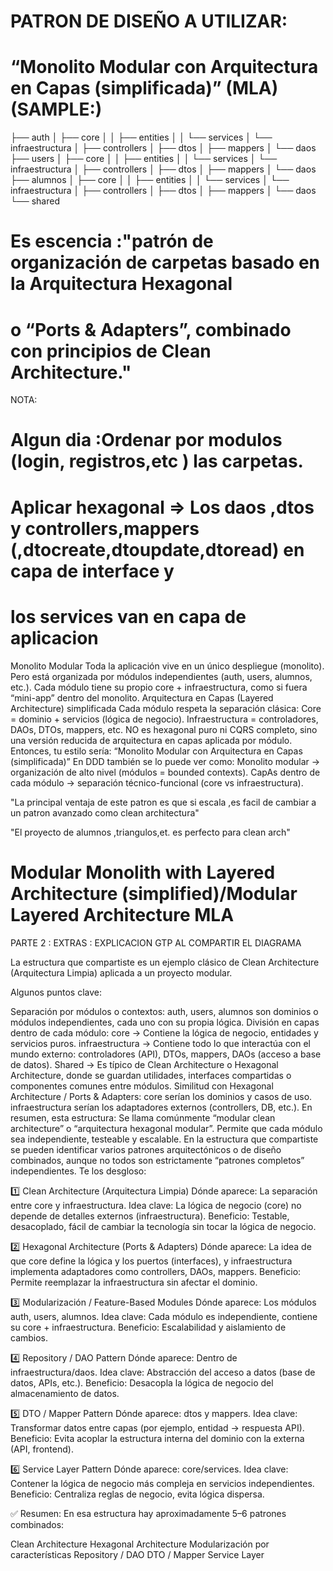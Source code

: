 # PATRON DE DISEÑO A UTILIZAR:
# “Monolito Modular con Arquitectura en Capas (simplificada)” (MLA) (SAMPLE:)
├── auth
│   ├── core
│   │   ├── entities
│   │   └── services
│   └── infraestructura
│       ├── controllers
│       ├── dtos
│       ├── mappers
│       └── daos
├── users
│   ├── core
│   │   ├── entities
│   │   └── services
│   └── infraestructura
│       ├── controllers
│       ├── dtos
│       ├── mappers
│       └── daos
├── alumnos
│   ├── core
│   │   ├── entities
│   │   └── services
│   └── infraestructura
│       ├── controllers
│       ├── dtos
│       ├── mappers
│       └── daos
└── shared


# Es escencia :"patrón de organización de carpetas basado en la Arquitectura Hexagonal
# o “Ports & Adapters”, combinado con principios de Clean Architecture."

NOTA:
# Algun dia :Ordenar por modulos (login, registros,etc ) las carpetas.
# Aplicar hexagonal => Los daos ,dtos y controllers,mappers (,dtocreate,dtoupdate,dtoread) en capa de interface y
# los services van en capa de aplicacion

Monolito Modular
Toda la aplicación vive en un único despliegue (monolito).
Pero está organizada por módulos independientes (auth, users, alumnos, etc.).
Cada módulo tiene su propio core + infraestructura, como si fuera “mini-app” dentro del monolito.
Arquitectura en Capas (Layered Architecture) simplificada
Cada módulo respeta la separación clásica:
Core = dominio + servicios (lógica de negocio).
Infraestructura = controladores, DAOs, DTOs, mappers, etc.
NO es hexagonal puro ni CQRS completo, sino una versión reducida de arquitectura en capas aplicada por módulo.
Entonces, tu estilo sería:
“Monolito Modular con Arquitectura en Capas (simplificada)”
En DDD también se lo puede ver como:
Monolito modular → organización de alto nivel (módulos = bounded contexts).
CapAs dentro de cada módulo → separación técnico-funcional (core vs infraestructura).

"La principal ventaja de este patron es que si escala ,es facil de cambiar a un patron avanzado como clean
architectura"

"El proyecto de alumnos ,triangulos,et. es perfecto para clean arch"




Modular Monolith with Layered Architecture (simplified)/Modular Layered Architecture MLA
==================================================================================================
PARTE 2 : EXTRAS : EXPLICACION GTP  AL COMPARTIR EL DIAGRAMA 

La estructura que compartiste es un ejemplo clásico de Clean Architecture (Arquitectura Limpia) aplicada a un proyecto modular.



Algunos puntos clave:

Separación por módulos o contextos:
auth, users, alumnos son dominios o módulos independientes, cada uno con su propia lógica.
División en capas dentro de cada módulo:
core → Contiene la lógica de negocio, entidades y servicios puros.
infraestructura → Contiene todo lo que interactúa con el mundo externo: controladores (API), DTOs, mappers, DAOs (acceso a base de datos).
Shared → Es típico de Clean Architecture o Hexagonal Architecture, donde se guardan utilidades, interfaces compartidas o componentes comunes entre módulos.
Similitud con Hexagonal Architecture / Ports & Adapters:
core serían los dominios y casos de uso.
infraestructura serían los adaptadores externos (controllers, DB, etc.).
En resumen, esta estructura:
Se llama comúnmente “modular clean architecture” o “arquitectura hexagonal modular”.
Permite que cada módulo sea independiente, testeable y escalable.
En la estructura que compartiste se pueden identificar varios patrones arquitectónicos o de diseño combinados, aunque no todos son estrictamente “patrones completos” independientes. Te los desgloso:

1️⃣ Clean Architecture (Arquitectura Limpia)
Dónde aparece: La separación entre core y infraestructura.
Idea clave: La lógica de negocio (core) no depende de detalles externos (infraestructura).
Beneficio: Testable, desacoplado, fácil de cambiar la tecnología sin tocar la lógica de negocio.

2️⃣ Hexagonal Architecture (Ports & Adapters)
Dónde aparece: La idea de que core define la lógica y los puertos (interfaces), y infraestructura implementa adaptadores como controllers, DAOs, mappers.
Beneficio: Permite reemplazar la infraestructura sin afectar el dominio.

3️⃣ Modularización / Feature-Based Modules
Dónde aparece: Los módulos auth, users, alumnos.
Idea clave: Cada módulo es independiente, contiene su core + infraestructura.
Beneficio: Escalabilidad y aislamiento de cambios.

4️⃣ Repository / DAO Pattern
Dónde aparece: Dentro de infraestructura/daos.
Idea clave: Abstracción del acceso a datos (base de datos, APIs, etc.).
Beneficio: Desacopla la lógica de negocio del almacenamiento de datos.

5️⃣ DTO / Mapper Pattern
Dónde aparece: dtos y mappers.
Idea clave: Transformar datos entre capas (por ejemplo, entidad → respuesta API).
Beneficio: Evita acoplar la estructura interna del dominio con la externa (API, frontend).

6️⃣ Service Layer Pattern
Dónde aparece: core/services.
Idea clave: Contener la lógica de negocio más compleja en servicios independientes.
Beneficio: Centraliza reglas de negocio, evita lógica dispersa.

✅ Resumen:
En esa estructura hay aproximadamente 5–6 patrones combinados:

Clean Architecture
Hexagonal Architecture
Modularización por características
Repository / DAO
DTO / Mapper
Service Layer

